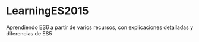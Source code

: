 # LearningES2015

Aprendiendo ES6 a partir de varios recursos, con explicaciones detalladas y diferencias de ES5

